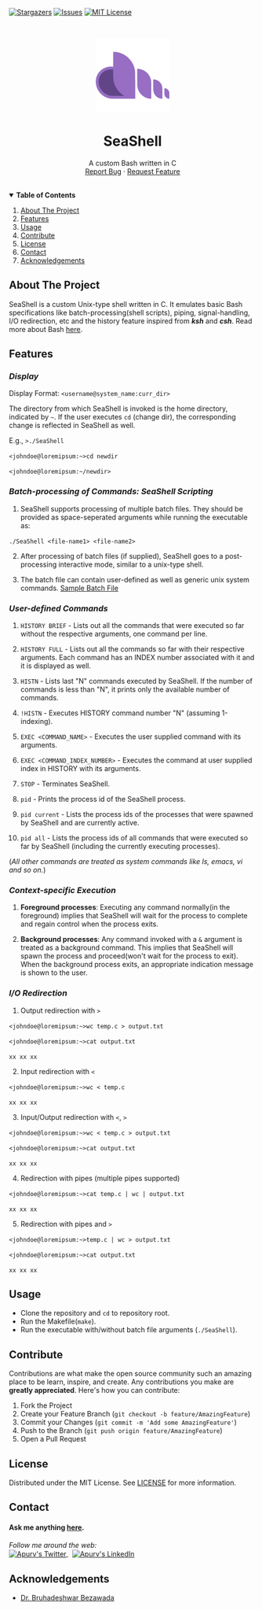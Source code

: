 [stars-shield]: https://img.shields.io/github/stars/ApurvPurohit/SeaShell.svg?
[stars-url]: https://github.com/ApurvPurohit/SeaShell/stargazers
[issues-shield]: https://img.shields.io/github/issues/ApurvPurohit/SeaShell.svg?
[issues-url]: https://github.com/ApurvPurohit/SeaShell/issues
[license-shield]: https://img.shields.io/github/license/ApurvPurohit/SeaShell.svg?
[license-url]: https://github.com/ApurvPurohit/SeaShell/blob/master/LICENSE

[![Stargazers][stars-shield]][stars-url]
[![Issues][issues-shield]][issues-url]
[![MIT License][license-shield]][license-url]



<br />
<p align="center">
  <a href="https://github.com/ApurvPurohit/SeaShell">
    <img src="images/logo.png" alt="SeaShell" width="150" height="150">
  </a>
  <h1 align="center">SeaShell</h1>

  <p align="center">
    A custom Bash written in C    
    <br />    
    <a href="https://github.com/ApurvPurohit/SeaShell/issues">Report Bug</a>
    ·
    <a href="https://github.com/ApurvPurohit/SeaShell/issues">Request Feature</a>
  </p>
</p>



<!-- TABLE OF CONTENTS -->
<br />
<details open="open">
  <summary><b>Table of Contents</b></summary>  
  <ol>
    <li><a href="#about-the-project">About The Project</a></li>
    <li><a href="#features">Features</a></li>
    <li><a href="#usage">Usage</a></li>
    <li><a href="#contribute">Contribute</a></li>
    <li><a href="#license">License</a></li>
    <li><a href="#contact">Contact</a></li>
    <li><a href="#acknowledgements">Acknowledgements</a></li>
  </ol>
</details>



<!-- ABOUT THE PROJECT -->
## About The Project

SeaShell is a custom Unix-type shell written in C. It emulates basic Bash specifications like batch-processing(shell scripts), piping, signal-handling, I/O redirection, etc and the history feature inspired from ***ksh*** and ***csh***. Read more about Bash [here](https://en.wikipedia.org/wiki/Bash_(Unix_shell)).

<!-- FEATURES -->
## Features


### ***Display***

Display Format: `<username@system_name:curr_dir>`

The directory from which SeaShell is invoked is the home directory, indicated by `~`. If the user executes `cd` (change dir), the corresponding change is reflected in SeaShell as well.

E.g., `>./SeaShell`

`<johndoe@loremipsum:~>cd newdir`

`<johndoe@loremipsum:~/newdir>`


### ***Batch-processing of Commands: SeaShell Scripting***

1. SeaShell supports processing of multiple batch files. They should be provided as space-seperated arguments while running the executable as: 

  `./SeaShell <file-name1> <file-name2>`

2. After processing of batch files (if supplied), SeaShell goes to a post-processing interactive mode, similar to a unix-type shell.

3. The batch file can contain user-defined as well as generic unix system commands. [Sample Batch File](https://github.com/ApurvPurohit/SeaShell/blob/master/sample_batch.txt)
 

### ***User-defined Commands***
  
1. `HISTORY BRIEF` - Lists out all the commands that were executed so far without the respective arguments, one command per line.

2. `HISTORY FULL` - Lists out all the commands so far with their respective arguments. Each command has an INDEX number associated with it and it is displayed as well.
  
3. `HISTN` - Lists last "N" commands executed by SeaShell. If the number of commands is less than "N", it prints only the available number of commands. 

4. `!HISTN` - Executes HISTORY command number "N" (assuming 1-indexing).

5. `EXEC <COMMAND_NAME>` - Executes the user supplied command with its arguments.

6. `EXEC <COMMAND_INDEX_NUMBER>` - Executes the command at user supplied index in HISTORY with its arguments.

7. `STOP` - Terminates SeaShell.

8. `pid` - Prints the process id of the SeaShell process.

9. `pid current` - Lists the process ids of the processes that were spawned by SeaShell and are currently active.

10. `pid all` - Lists the process ids of all commands that were executed so far by SeaShell (including the currently executing processes).

(*All other commands are treated as system commands like ls, emacs, vi and so on.*)


### ***Context-specific Execution***

1. **Foreground processes**: Executing any command normally(in the foreground) implies that SeaShell will wait for the process to complete and regain control when the process exits.

2. **Background processes**: Any command invoked with a `&` argument is treated as a background command. This implies that SeaShell will spawn the process and proceed(won't wait for the process to exit). When the background process exits, an appropriate indication message is shown to the user.


### ***I/O Redirection***

1. Output redirection with `>`

`<johndoe@loremipsum:~>wc temp.c > output.txt`

`<johndoe@loremipsum:~>cat output.txt`

`xx xx xx`

2. Input redirection with `<`

`<johndoe@loremipsum:~>wc < temp.c`

`xx xx xx`

3. Input/Output redirection with `<`, `>`

`<johndoe@loremipsum:~>wc < temp.c > output.txt`

`<johndoe@loremipsum:~>cat output.txt`

`xx xx xx`

4. Redirection with pipes (multiple pipes supported)

`<johndoe@loremipsum:~>cat temp.c | wc | output.txt`

`xx xx xx`

5. Redirection with pipes and `>`

`<johndoe@loremipsum:~>temp.c | wc > output.txt`

`<johndoe@loremipsum:~>cat output.txt`

`xx xx xx`


<!-- HOW TO RUN -->
## Usage

* Clone the repository and `cd` to repository root.
* Run the Makefile(`make`).
* Run the executable with/without batch file arguments (`./SeaShell`).

<!-- CONTRIBUTING -->
## Contribute

Contributions are what make the open source community such an amazing place to be learn, inspire, and create. Any contributions you make are **greatly appreciated**.
Here's how you can contribute:

1. Fork the Project
2. Create your Feature Branch (`git checkout -b feature/AmazingFeature`)
3. Commit your Changes (`git commit -m 'Add some AmazingFeature'`)
4. Push to the Branch (`git push origin feature/AmazingFeature`)
5. Open a Pull Request



<!-- LICENSE -->
## License

Distributed under the MIT License. See [LICENSE](https://github.com/ApurvPurohit/SeaShell/blob/master/LICENSE) for more information.



<!-- CONTACT -->
## Contact

#### Ask me anything [here](https://github.com/ApurvPurohit/ApurvPurohit/issues).


<div>
  <i>Follow me around the web:</i><br />
 <a href="https://twitter.com/ApurvPurohit4">
  <img align="center" alt="Apurv's Twitter" width="44px" src="https://raw.githubusercontent.com/peterthehan/peterthehan/master/assets/twitter.svg" />
</a>&nbsp;
<a href="https://linkedin.com/in/apurvpurohit">
  <img align="center" alt="Apurv's LinkedIn" width="44px" src="https://raw.githubusercontent.com/peterthehan/peterthehan/master/assets/linkedin.svg" />
</a>
  
 </div>


<!-- ACKNOWLEDGEMENTS -->
## Acknowledgements
* [Dr. Bruhadeshwar Bezawada](https://scholar.google.co.in/citations?user=BvG80WkAAAAJ&hl=en)
